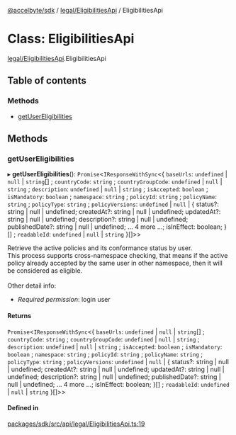 [@accelbyte/sdk](../README.md) / [legal/EligibilitiesApi](../modules/legal_EligibilitiesApi.md) / EligibilitiesApi

# Class: EligibilitiesApi

[legal/EligibilitiesApi](../modules/legal_EligibilitiesApi.md).EligibilitiesApi

## Table of contents

### Methods

- [getUserEligibilities](legal_EligibilitiesApi.EligibilitiesApi.md#getusereligibilities)

## Methods

### getUserEligibilities

▸ **getUserEligibilities**(): `Promise`<`IResponseWithSync`<{ `baseUrls`: `undefined` \| ``null`` \| `string`[] ; `countryCode`: `string` ; `countryGroupCode`: `undefined` \| ``null`` \| `string` ; `description`: `undefined` \| ``null`` \| `string` ; `isAccepted`: `boolean` ; `isMandatory`: `boolean` ; `namespace`: `string` ; `policyId`: `string` ; `policyName`: `string` ; `policyType`: `string` ; `policyVersions`: `undefined` \| ``null`` \| { status?: string \| null \| undefined; createdAt?: string \| null \| undefined; updatedAt?: string \| null \| undefined; description?: string \| null \| undefined; publishedDate?: string \| null \| undefined; ... 4 more ...; isInEffect: boolean; }[] ; `readableId`: `undefined` \| ``null`` \| `string`  }[]\>\>

Retrieve the active policies and its conformance status by user.<br>This process supports cross-namespace checking, that means if the active policy already accepted by the same user in other namespace, then it will be considered as eligible.<br/><br/>Other detail info: <ul><li><i>Required permission</i>: login user</li></ul>

#### Returns

`Promise`<`IResponseWithSync`<{ `baseUrls`: `undefined` \| ``null`` \| `string`[] ; `countryCode`: `string` ; `countryGroupCode`: `undefined` \| ``null`` \| `string` ; `description`: `undefined` \| ``null`` \| `string` ; `isAccepted`: `boolean` ; `isMandatory`: `boolean` ; `namespace`: `string` ; `policyId`: `string` ; `policyName`: `string` ; `policyType`: `string` ; `policyVersions`: `undefined` \| ``null`` \| { status?: string \| null \| undefined; createdAt?: string \| null \| undefined; updatedAt?: string \| null \| undefined; description?: string \| null \| undefined; publishedDate?: string \| null \| undefined; ... 4 more ...; isInEffect: boolean; }[] ; `readableId`: `undefined` \| ``null`` \| `string`  }[]\>\>

#### Defined in

[packages/sdk/src/api/legal/EligibilitiesApi.ts:19](https://github.com/AccelByte/accelbyte-web-sdk/blob/e713f5b/packages/sdk/src/api/legal/EligibilitiesApi.ts#L19)
